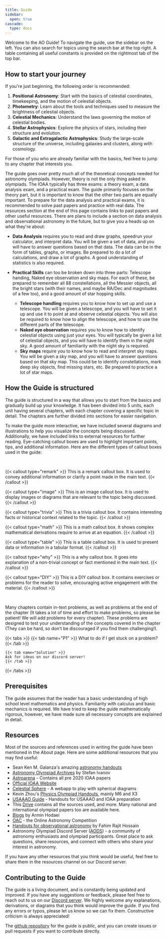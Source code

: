 ```yaml
---
title: Guide
sidebar:
  open: true
cascade:
  type: docs
---
```


Welcome to the AO Guide! To navigate the guide, use the sidebar on the left. You can also search for topics using the search bar at the top right. A table containing all useful constants is provided on the rightmost tab of the top bar.

## How to start your journey

If you're just beginning, the following order is recommended:

1. **Positional Astronomy**: Start with the basics of celestial coordinates, timekeeping, and the motion of celestial objects.
2. **Photometry**: Learn about the tools and techniques used to measure the brightness of celestial objects.
3. **Celestial Mechanics**: Understand the laws governing the motion of celestial bodies.
4. **Stellar Astrophysics**: Explore the physics of stars, including their structure and evolution.
5. **Galactic and Extragalactic Astrophysics**: Study the large-scale structure of the universe, including galaxies and clusters, along with cosmology.

For those of you who are already familiar with the basics, feel free to jump to any chapter that interests you.

The guide goes over pretty much all of the theoretical concepts needed for astronomy olympiads. However, theory is not the only thing asked in olympiads. The IOAA typically has three exams: a theory exam, a data analysis exam, and a practical exam. The guide primarily focuses on the theory part, but it is important to know that the other two parts are equally important. To prepare for the data analysis and practical exams, it is recommended to solve past papers and practice with real data. The resources section at the end of this page contains links to past papers and other useful resources. There are plans to include a section on data analysis and observational astronomy in the future, but to give you a heads up on what they're about:

- **Data Analysis** requires you to read and draw graphs, speedrun your calculator, and interpret data. You will be given a set of data, and you will have to answer questions based on that data. The data can be in the form of tables, graphs, or images. Be prepared to do a lot of calculations, and draw a lot of graphs. A good understanding of statistics is also required.
- **Practical Skills** can too be broken down into three parts: Telescope handing, Naked eye observation and sky maps. For each of these, be prepared to remember all 88 constellations, all the Messier objects, all the bright stars (with their names, and maybe RA/Dec and magnitudes of a few too), and a good amount of star hopping skills.

  - **Telescope handling** requires you to know how to set up and use a telescope. You will be given a telescope, and you will have to set it up and use it to point at and observe celestial objects. You will also be required to know how to align the telescope, and how to use the different parts of the telescope.
  - **Naked eye observation** requires you to know how to identify celestial objects using just your eyes. You will typically be given a list of celestial objects, and you will have to identify them in the night sky. A good amount of familiarity with the night sky is required.
  - **Sky maps** require you to know how to read and interpret sky maps. You will be given a sky map, and you will have to answer questions based on that sky map. This could be to identify constellations, mark deep sky objects, find missing stars, etc. Be prepared to practice a lot of star maps.

## How the Guide is structured

The guide is structured in a way that allows you to start from the basics and gradually build up your knowledge. It has been divided into 5 units, each unit having several chapters, with each chapter covering a specific topic in detail. The chapters are further divided into sections for easier navigation.

To make the guide more interactive, we have included several diagrams and illustrations to help you visualize the concepts being discussed. Additionally, we have included links to external resources for further reading. Eye-catching callout boxes are used to highlight important points, tips, and additional information. Here are the different types of callout boxes used in the guide:

<br/>

{{< callout type="remark" >}}
This is a remark callout box. It is used to convey additional information or clarify a point made in the main text.
{{< /callout >}}

{{< callout type="image" >}}
This is an image callout box. It is used to display images or diagrams that are relevant to the topic being discussed.
{{< /callout >}}

{{< callout type="trivia" >}}
This is a trivia callout box. It contains interesting facts or historical context related to the topic.
{{< /callout >}}

{{< callout type="math" >}}
This is a math callout box. It shows complex mathematical derivations require to arrive at an equation.
{{< /callout >}}

{{< callout type="table" >}}
This is a table callout box. It is used to present data or information in a tabular format.
{{< /callout >}}

{{< callout type="why" >}}
This is a why callout box. It goes into explanation of a non-trivial concept or fact mentioned in the main text.
{{< /callout >}}

{{< callout type="DIY" >}}
This is a DIY callout box. It contains exercises or problems for the reader to solve, encouraging active engagement with the material.
{{< /callout >}}

<br/>

Many chapters contain in-text problems, as well as problems at the end of the chapter (It takes a lot of time and effort to make problems, so please be patient! We will add problems for every chapter). These problems are designed to test your understanding of the concepts covered in the chapter (They can be hard, so don't be discouraged if you find them challenging!).

{{< tabs >}}
    {{< tab name="P1" >}}
    What to do if I get stuck on a problem?
    {{< /tab >}}

    {{< tab name="Solution" >}}
    Ask for ideas on our discord server!
    {{< /tab >}}
{{< /tabs >}}

## Prerequisites

The guide assumes that the reader has a basic understanding of high school level mathematics and physics. Familiarity with calculus and basic mechanics is required. We have tried to keep the guide mathematically rigorous, however, we have made sure all necessary concepts are explained in detail.

## Resources

Most of the sources and references used in writing the guide have been mentioned in the About page. Here are some additional resources that you may find useful:

- Sean Ken M. Galanza's amazing [astronomy handouts](https://drive.google.com/drive/folders/1i7HR025iR4HO7PHhx7RmDCRa5aRi14hX?usp=sharing)
- [Astronomy Olympiad Archives](https://mega.nz/folder/3ZBWDbTL#U8-utZdSD-6URDjXS1t9Ag) by Stefan Ivanov
- [Astroarena](https://astroarena.github.io/astroarena/index.html) - Contains all pre 2020 IOAA papers
- [Official IOAA Website](https://ioaastrophysics.org)
- [Celestial Sphere](https://bunchofcellulose.github.io/celestialsphere/) - A webapp to play with spherical diagrams
- Kevin Zhou's [Physics Olympiad Handouts](https://knzhou.github.io), mainly M6 and X3
- [USAAAO Guide](https://www.usaaao.guide/handouts) - Handouts for USAAAO and IOAA preparation
- This [Drive](https://drive.google.com/drive/folders/1gZDmKb3n2vXHpVZMwFaUJ1ukUccCfYKD?usp=sharing) contains all the sources used, and more. Many national and international olympiad papers too are available here.
- [Blogs](https://physolympacademy.com/blog/) by Armin Hodaei
- [OAC](https://onlineastro.org) - the Online Astronomy Competition
- [Handouts for observational astronomy](https://github.com/Rajit13/Star-Maps-101-and-Practices) by Fahim Rajit Hossain
- Astronomy Olympiad Discord Server ([AODS](https://discord.gg/cuVC54FksD)) - a community of astronomy enthusiasts and olympiad participants. Great place to ask questions, share resources, and connect with others who share your interest in astronomy.

If you have any other resources that you think would be useful, feel free to share them in the resources channel on our Discord server.

## Contributing to the Guide

The guide is a living document, and is constantly being updated and improved. If you have any suggestions or feedback, please feel free to reach out to us on our [Discord server](https://discord.gg/bV8bxvTmzU). We highly welcome any explanations, derivations, or diagrams that you think would improve the guide. If you find any errors or typos, please let us know so we can fix them. Constructive criticism is always appreciated!

The [github repository](https://github.com/bunchofcellulose/aoguide) for the guide is public, and you can create issues or pull requests if you want to contribute directly.
